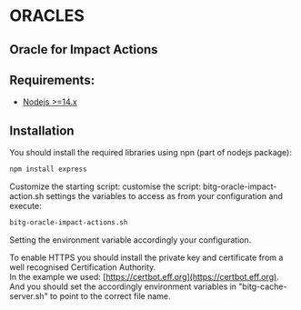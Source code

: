 # ORACLES


## Oracle for Impact Actions


## Requirements:
- [Nodejs >=14.x](https://nodejs.dev)

## Installation
You should install the required libraries using npn (part of nodejs package):  
```sh
npm install express
```
Customize the starting script:
customise the script: bitg-oracle-impact-action.sh settings the variables to access as from your configuration and execute:  
```sh
bitg-oracle-impact-actions.sh
```
Setting the environment variable accordingly your configuration.  

To enable HTTPS you should install the private key and certificate from a well recognised Certification Authority.  
In the example we used: [https://certbot.eff.org](https://certbot.eff.org).  
And you should set the accordingly environment variables in "bitg-cache-server.sh" to point to the correct file name.  